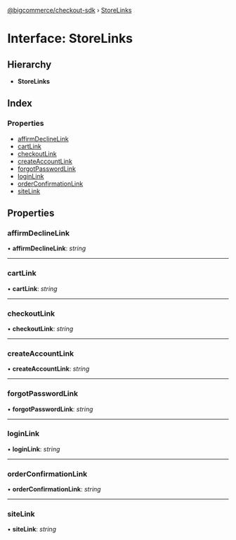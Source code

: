 [@bigcommerce/checkout-sdk](../README.md) › [StoreLinks](storelinks.md)

# Interface: StoreLinks

## Hierarchy

* **StoreLinks**

## Index

### Properties

* [affirmDeclineLink](storelinks.md#affirmdeclinelink)
* [cartLink](storelinks.md#cartlink)
* [checkoutLink](storelinks.md#checkoutlink)
* [createAccountLink](storelinks.md#createaccountlink)
* [forgotPasswordLink](storelinks.md#forgotpasswordlink)
* [loginLink](storelinks.md#loginlink)
* [orderConfirmationLink](storelinks.md#orderconfirmationlink)
* [siteLink](storelinks.md#sitelink)

## Properties

###  affirmDeclineLink

• **affirmDeclineLink**: *string*

___

###  cartLink

• **cartLink**: *string*

___

###  checkoutLink

• **checkoutLink**: *string*

___

###  createAccountLink

• **createAccountLink**: *string*

___

###  forgotPasswordLink

• **forgotPasswordLink**: *string*

___

###  loginLink

• **loginLink**: *string*

___

###  orderConfirmationLink

• **orderConfirmationLink**: *string*

___

###  siteLink

• **siteLink**: *string*
